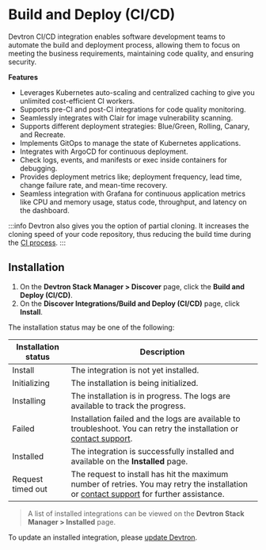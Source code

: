 # Build and Deploy (CI/CD)

Devtron CI/CD integration enables software development teams to automate the build and deployment process, allowing them to focus on meeting the business requirements, maintaining code quality, and ensuring security.

**Features**

* Leverages Kubernetes auto-scaling and centralized caching to give you unlimited cost-efficient CI workers.
* Supports pre-CI and post-CI integrations for code quality monitoring.
* Seamlessly integrates with Clair for image vulnerability scanning.
* Supports different deployment strategies: Blue/Green, Rolling, Canary, and Recreate.
* Implements GitOps to manage the state of Kubernetes applications.
* Integrates with ArgoCD for continuous deployment.
* Check logs, events, and manifests or exec inside containers for debugging.
* Provides deployment metrics like; deployment frequency, lead time, change failure rate, and mean-time recovery.
* Seamless integration with Grafana for continuous application metrics like CPU and memory usage, status code, throughput, and latency on the dashboard.

:::info
Devtron also gives you the option of partial cloning. It increases the cloning speed of your code repository, thus reducing the build time during the [CI process](../deploying-application/triggering-ci.md).
:::

## Installation

1. On the **Devtron Stack Manager > Discover** page, click the **Build and Deploy (CI/CD)**.
2. On the **Discover Integrations/Build and Deploy (CI/CD)** page, click **Install**.

The installation status may be one of the following:

| Installation status | Description |
| --- | --- |
| Install | The integration is not yet installed. |
| Initializing | The installation is being initialized. |
| Installing | The installation is in progress. The logs are available to track the progress. |
| Failed | Installation failed and the logs are available to troubleshoot. You can retry the installation or [contact support](https://discord.devtron.ai/). |
| Installed | The integration is successfully installed and available on the **Installed** page. |
| Request timed out | The request to install has hit the maximum number of retries. You may retry the installation or [contact support](https://discord.devtron.ai/) for further assistance. |

> A list of installed integrations can be viewed on the **Devtron Stack Manager > Installed** page.

To update an installed integration, please [update Devtron](../../setup/upgrade/upgrade-devtron-ui.md).
